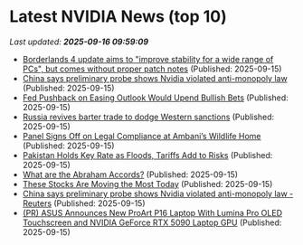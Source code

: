 # Latest NVIDIA News (top 10)
_Last updated: **2025-09-16 09:59:09**_

- [Borderlands 4 update aims to "improve stability for a wide range of PCs", but comes without proper patch notes](https://www.rockpapershotgun.com/borderlands-4-update-aims-to-improve-stability-for-a-wide-range-of-pcs-but-comes-without-proper-patch-notes) (Published: 2025-09-15)
- [China says preliminary probe shows Nvidia violated anti-monopoly law](https://biztoc.com/x/86d3e2b7539e86f8) (Published: 2025-09-15)
- [Fed Pushback on Easing Outlook Would Upend Bullish Bets](https://biztoc.com/x/acf04a86fcf0ebea) (Published: 2025-09-15)
- [Russia revives barter trade to dodge Western sanctions](https://biztoc.com/x/db651da7b51d7c58) (Published: 2025-09-15)
- [Panel Signs Off on Legal Compliance at Ambani’s Wildlife Home](https://biztoc.com/x/e16fac293f44fcbb) (Published: 2025-09-15)
- [Pakistan Holds Key Rate as Floods, Tariffs Add to Risks](https://biztoc.com/x/828fa92396870806) (Published: 2025-09-15)
- [What are the Abraham Accords?](https://biztoc.com/x/f42c25e2ef00fb2e) (Published: 2025-09-15)
- [These Stocks Are Moving the Most Today](https://biztoc.com/x/b3c4a50eabd0d571) (Published: 2025-09-15)
- [China says preliminary probe shows Nvidia violated anti-monopoly law - Reuters](https://slashdot.org/firehose.pl?op=view&amp;id=179255736) (Published: 2025-09-15)
- [(PR) ASUS Announces New ProArt P16 Laptop With Lumina Pro OLED Touchscreen and NVIDIA GeForce RTX 5090 Laptop GPU](https://www.techpowerup.com/341008/asus-announces-new-proart-p16-laptop-with-lumina-pro-oled-touchscreen-and-nvidia-geforce-rtx-5090-laptop-gpu) (Published: 2025-09-15)
